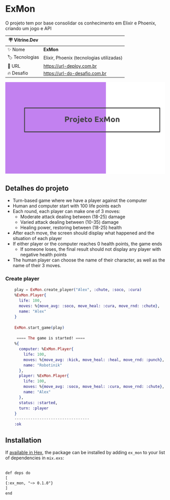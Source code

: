 # ExMon

O projeto tem por base consolidar os conhecimento em Elixir e Phoenix, criando um jogo e API

| :placard: Vitrine.Dev |                                          |
|-----------------------|------------------------------------------|
| :sparkles: Nome       | **ExMon**                                |
| :label: Tecnologias   | Elixir, Phoenix (tecnologias utilizadas) |
| :rocket: URL          | https://url-deploy.com.br                |
| :fire: Desafio        | https://url-do-desafio.com.br            |

<!-- Inserir imagem com a #vitrinedev ao final do link -->
![](https://raw.githubusercontent.com/alexnogueirasilva/ex_mon/main/Screenshot%20from%202023-03-02%2009-05-28.png#vitrinedev)

## Detalhes do projeto

* Turn-based game where we have a player against the computer
* Human and computer start with 100 life points each
* Each round, each player can make one of 3 moves:
    * Moderate attack dealing between (18-25) damage
    * Varied attack dealing between (10-35) damage
    * Healing power, restoring between (18-25) health
* After each move, the screen should display what happened and the situation of each player
* If either player or the computer reaches 0 health points, the game ends
    * If someone loses, the final result should not display any player with negative health points
* The human player can choose the name of their character, as well as the name of their 3 moves.

### Create player

  ```elixir
      play = ExMon.create_player("Alex", :chute, :soco, :cura)
      %ExMon.Player{
        life: 100,
        moves: %{move_avg: :soco, move_heal: :cura, move_rnd: :chute},
        name: "Alex"
      }
      
      ExMon.start_game(play)
      
       ==== The game is started! ====
      %{
        computer: %ExMon.Player{
          life: 100,
          moves: %{move_avg: :kick, move_heal: :heal, move_rnd: :punch},
          name: "Robotinik"
        },
        player: %ExMon.Player{
          life: 100,
          moves: %{move_avg: :soco, move_heal: :cura, move_rnd: :chute},
          name: "Alex"
        },
        status: :started,
        turn: :player
      }
      ---------------------------------
      :ok

   ```

## Installation

If [available in Hex](https://hex.pm/docs/publish), the package can be installed
by adding `ex_mon` to your list of dependencies in `mix.exs`:

  ```

def deps do
[
{:ex_mon, "~> 0.1.0"}
]
end

  ```
